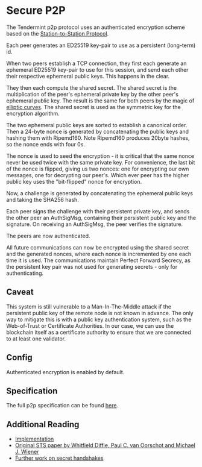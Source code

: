 # Secure P2P

The Tendermint p2p protocol uses an authenticated encryption scheme
based on the [Station-to-Station
Protocol](https://en.wikipedia.org/wiki/Station-to-Station_protocol).

Each peer generates an ED25519 key-pair to use as a persistent
(long-term) id.

When two peers establish a TCP connection, they first each generate an
ephemeral ED25519 key-pair to use for this session, and send each other
their respective ephemeral public keys. This happens in the clear.

They then each compute the shared secret. The shared secret is the
multiplication of the peer's ephemeral private key by the other peer's
ephemeral public key. The result is the same for both peers by the magic
of [elliptic
curves](https://en.wikipedia.org/wiki/Elliptic_curve_cryptography). The
shared secret is used as the symmetric key for the encryption algorithm.

The two ephemeral public keys are sorted to establish a canonical order.
Then a 24-byte nonce is generated by concatenating the public keys and
hashing them with Ripemd160. Note Ripemd160 produces 20byte hashes, so
the nonce ends with four 0s.

The nonce is used to seed the encryption - it is critical that the same
nonce never be used twice with the same private key. For convenience,
the last bit of the nonce is flipped, giving us two nonces: one for
encrypting our own messages, one for decrypting our peer's. Which ever
peer has the higher public key uses the "bit-flipped" nonce for
encryption.

Now, a challenge is generated by concatenating the ephemeral public keys
and taking the SHA256 hash.

Each peer signs the challenge with their persistent private key, and
sends the other peer an AuthSigMsg, containing their persistent public
key and the signature. On receiving an AuthSigMsg, the peer verifies the
signature.

The peers are now authenticated.

All future communications can now be encrypted using the shared secret
and the generated nonces, where each nonce is incremented by one each
time it is used. The communications maintain Perfect Forward Secrecy, as
the persistent key pair was not used for generating secrets - only for
authenticating.

## Caveat

This system is still vulnerable to a Man-In-The-Middle attack if the
persistent public key of the remote node is not known in advance. The
only way to mitigate this is with a public key authentication system,
such as the Web-of-Trust or Certificate Authorities. In our case, we can
use the blockchain itself as a certificate authority to ensure that we
are connected to at least one validator.

## Config

Authenticated encryption is enabled by default.

## Specification

The full p2p specification can be found [here](https://github.com/tendermint/tendermint/tree/master/docs/spec/p2p).

## Additional Reading

- [Implementation](https://github.com/tendermint/tendermint/blob/64bae01d007b5bee0d0827ab53259ffd5910b4e6/p2p/conn/secret_connection.go#L47)
- [Original STS paper by Whitfield Diffie, Paul C. van Oorschot and
  Michael J.
  Wiener](http://citeseerx.ist.psu.edu/viewdoc/download?doi=10.1.1.216.6107&rep=rep1&type=pdf)
- [Further work on secret
  handshakes](https://dominictarr.github.io/secret-handshake-paper/shs.pdf)
